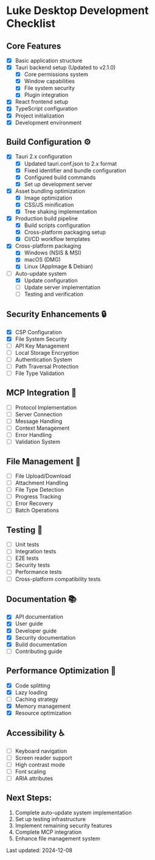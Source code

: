 # Luke Desktop Development Checklist

## Core Features
- [x] Basic application structure
- [x] Tauri backend setup (Updated to v2.1.0)
  - [x] Core permissions system
  - [x] Window capabilities
  - [x] File system security
  - [x] Plugin integration
- [x] React frontend setup
- [x] TypeScript configuration
- [x] Project initialization
- [x] Development environment

## Build Configuration ⚙️
- [x] Tauri 2.x configuration
  - [x] Updated tauri.conf.json to 2.x format
  - [x] Fixed identifier and bundle configuration
  - [x] Configured build commands
  - [x] Set up development server
- [x] Asset bundling optimization
  - [x] Image optimization
  - [x] CSS/JS minification
  - [x] Tree shaking implementation
- [x] Production build pipeline
  - [x] Build scripts configuration
  - [x] Cross-platform packaging setup
  - [x] CI/CD workflow templates
- [x] Cross-platform packaging
  - [x] Windows (NSIS & MSI)
  - [x] macOS (DMG)
  - [x] Linux (AppImage & Debian)
- [ ] Auto-update system
  - [x] Update configuration
  - [ ] Update server implementation
  - [ ] Testing and verification

## Security Enhancements 🔒
- [x] CSP Configuration
- [x] File System Security
- [ ] API Key Management
- [ ] Local Storage Encryption
- [ ] Authentication System
- [ ] Path Traversal Protection
- [ ] File Type Validation

## MCP Integration 🔄
- [ ] Protocol Implementation
- [ ] Server Connection
- [ ] Message Handling
- [ ] Context Management
- [ ] Error Handling
- [ ] Validation System

## File Management 📎
- [ ] File Upload/Download
- [ ] Attachment Handling
- [ ] File Type Detection
- [ ] Progress Tracking
- [ ] Error Recovery
- [ ] Batch Operations

## Testing 🧪
- [ ] Unit tests
- [ ] Integration tests
- [ ] E2E tests
- [ ] Security tests
- [ ] Performance tests
- [ ] Cross-platform compatibility tests

## Documentation 📚
- [x] API documentation
- [x] User guide
- [x] Developer guide
- [x] Security documentation
- [x] Build documentation
- [ ] Contributing guide

## Performance Optimization 🚀
- [x] Code splitting
- [x] Lazy loading
- [ ] Caching strategy
- [x] Memory management
- [x] Resource optimization

## Accessibility ♿
- [ ] Keyboard navigation
- [ ] Screen reader support
- [ ] High contrast mode
- [ ] Font scaling
- [ ] ARIA attributes

## Next Steps:
1. Complete auto-update system implementation
2. Set up testing infrastructure
3. Implement remaining security features
4. Complete MCP integration
5. Enhance file management system

Last updated: 2024-12-08
